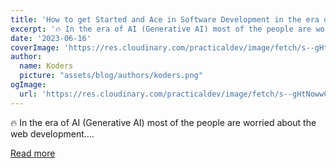 ```yaml
---
title: 'How to get Started and Ace in Software Development in the era of A.I.'
excerpt: '🔥 In the era of AI (Generative AI) most of the people are worried about the web development....'
date: '2023-06-16'
coverImage: 'https://res.cloudinary.com/practicaldev/image/fetch/s--gHtNowwC--/c_imagga_scale,f_auto,fl_progressive,h_420,q_auto,w_1000/https://dev-to-uploads.s3.amazonaws.com/uploads/articles/3ivha3lj1z4wy5sgu9qm.png'
author:
  name: Koders
  picture: "assets/blog/authors/koders.png"
ogImage:
  url: 'https://res.cloudinary.com/practicaldev/image/fetch/s--gHtNowwC--/c_imagga_scale,f_auto,fl_progressive,h_420,q_auto,w_1000/https://dev-to-uploads.s3.amazonaws.com/uploads/articles/3ivha3lj1z4wy5sgu9qm.png'
---
```


🔥 In the era of AI (Generative AI) most of the people are worried about the web development....

[Read more](https://dev.to/lovepreetsingh/how-to-get-started-and-ace-in-software-development-in-the-era-of-ai-245h)
